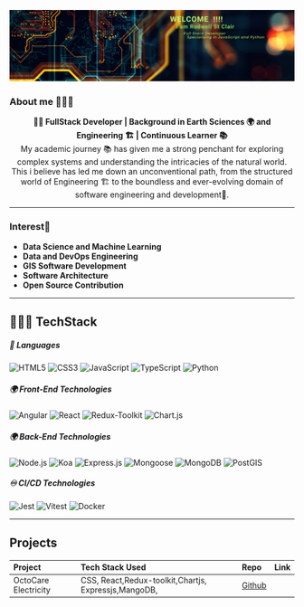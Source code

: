 ![](./assets/Banner.png)<br>
### About me 👨🏽‍🔧
<div align="center">
<strong>👩‍💻 FullStack Developer | Background in Earth Sciences 🌍 and Engineering 🏗️  | Continuous Learner 📚</strong><br>
My academic journey 📚 has given me a strong penchant for exploring complex systems and understanding the intricacies of the natural world. This i believe has led me down an unconventional path, from the structured world of Engineering 🏗️ to the boundless and ever-evolving domain of software engineering and development📅.
<br>
</div>

---
### Interest🧠
<ul >
  <li><strong >Data Science and Machine Learning</strong></li>
  <li><strong >Data and DevOps Engineering</strong></li>
  <li><strong >GIS Software Development </strong></li>
  <li><strong >Software Architecture</strong></li>
  <li><strong >Open Source Contribution</strong></li>
</ul>

---
##  🧑🏽‍💻 TechStack
##### 🧰 Languages
![HTML5](https://img.shields.io/badge/HTML5-E34F26?style=flat&logo=html5&logoColor=white) ![CSS3](https://img.shields.io/badge/CSS3-1572B6?style=flat&logo=css3&logoColor=white) ![JavaScript](https://img.shields.io/badge/JavaScript-F7DF1E?style=flat&logo=javascript&logoColor=black) ![TypeScript](https://img.shields.io/badge/TypeScript-3178C6?style=flat&logo=typescript&logoColor=white) ![Python](https://img.shields.io/badge/Python-3776AB?style=flat&logo=python&logoColor=white)

##### 🌍 Front-End Technologies
![Angular](https://img.shields.io/badge/Angular-DD0031?style=flat&logo=angular&logoColor=white) ![React](https://img.shields.io/badge/React-informational?style=flat&logo=react&logoColor=white&color=1d00ff) ![Redux-Toolkit](https://img.shields.io/badge/Redux_Toolkit-764ABC?style=flat&logo=redux&logoColor=white) ![Chart.js](https://img.shields.io/badge/Chart.js-FF6384?style=flat&logo=chart.js&logoColor=white)

##### 🌍 Back-End Technologies
![Node.js](https://img.shields.io/badge/Node.js-339933?style=flat&logo=node.js&logoColor=white) ![Koa](https://img.shields.io/badge/Koa-33333D?style=flat) ![Express.js](https://img.shields.io/badge/Express.js-000000?style=flat&logo=expresslogoColor=white)  ![Mongoose](https://img.shields.io/badge/Mongoose-800?style=flat) ![MongoDB](https://img.shields.io/badge/MongoDB-4EA94B?style=flat&logo=mongodb&logoColor=white) ![PostGIS](https://img.shields.io/badge/Postgresql-316192?style=flat&logo=postgresql&logoColor=white)

##### ♾️ CI/CD Technologies
![Jest](https://img.shields.io/badge/Jest-C21325?style=flat&logo=jest&logoColor=white) ![Vitest](https://img.shields.io/badge/Vitest-4C51BF?style=flat&logo=vitest&logoColor=white) ![Docker](https://img.shields.io/badge/Docker-2496ED?style=flat&logo=docker&logoColor=white)
<BR>

---

## Projects
<div align="center">

|Project                 | Tech Stack Used                                           | Repo                                                                    | Link                                                              |
|:-----------------------|:-------------------------------------------------|:------------------------------------------------------------------------|:------------------------------------------------------------------|
| OctoCare Electricity          |  CSS, React,Redux-toolkit,Chartjs, Expressjs,MangoDB,                   | [Github](https://github.com/RodwellStClair/OctoCare-Agile-Electricity.git)        |
</div>
